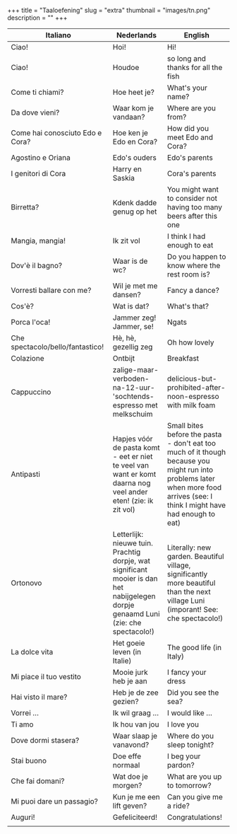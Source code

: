 +++
title = "Taaloefening"
slug = "extra"
thumbnail = "images/tn.png"
description = ""
+++

| **Italiano** | **Nederlands** | **English** |
|----------------------------------|----------------------------------|----------------------------------|
| Ciao! | Hoi! | Hi! |
| Ciao! | Houdoe | so long and thanks for all the fish |
| Come ti chiami? | Hoe heet je? | What's your name? |
| Da dove vieni? | Waar kom je vandaan? | Where are you from? |
| Come hai conosciuto Edo e Cora? | Hoe ken je Edo en Cora? | How did you meet Edo and Cora? |
| Agostino e Oriana | Edo's ouders | Edo's parents |
| I genitori di Cora | Harry en Saskia | Cora's parents |
| Birretta? | Kdenk dadde genug op het | You might want to consider not having too many beers after this one |
| Mangia, mangia! | Ik zit vol | I think I had enough to eat |
| Dov'è il bagno? | Waar is de wc? | Do you happen to know where the rest room is? |
| Vorresti ballare con me? | Wil je met me dansen? | Fancy a dance? |
| Cos'è? | Wat is dat? | What's that? |
| Porca l'oca! | Jammer zeg! Jammer, se! | Ngats |
| Che spectacolo/bello/fantastico! | Hè, hè, gezellig zeg | Oh how lovely |
| Colazione | Ontbijt | Breakfast |
| Cappuccino | zalige-maar-verboden-na-12-uur-'sochtends-espresso met melkschuim | delicious-but-prohibited-after-noon-espresso with milk foam |
| Antipasti | Hapjes vóór de pasta komt - eet er niet te veel van want er komt daarna nog veel ander eten! (zie: ik zit vol) | Small bites before the pasta - don't eat too much of it though because you might run into problems later when more food arrives (see: I think I might have had enough to eat) |
| Ortonovo | Letterlijk: nieuwe tuin. Prachtig dorpje, wat significant mooier is dan het nabijgelegen dorpje genaamd Luni (zie: che spectacolo!) | Literally: new garden. Beautiful village, significantly more beautiful than the next village Luni (imporant! See: che spectacolo!) |
| La dolce vita | Het goeie leven (in Italie) | The good life (in Italy) |
| Mi piace il tuo vestito | Mooie jurk heb je aan | I fancy your dress |
| Hai visto il mare? | Heb je de zee gezien? | Did you see the sea? |
| Vorrei … | Ik wil graag … | I would like … |
| Ti amo | Ik hou van jou | I love you |
| Dove dormi stasera? | Waar slaap je vanavond? | Where do you sleep tonight? |
| Stai buono | Doe effe normaal | I beg your pardon? |
| Che fai domani? | Wat doe je morgen? | What are you up to tomorrow? |
| Mi puoi dare un passagio? | Kun je me een lift geven? | Can you give me a ride? |
| Auguri! | Gefeliciteerd! | Congratulations! |
|<img width=800/>|<img width=800/>|<img width=800/>|
